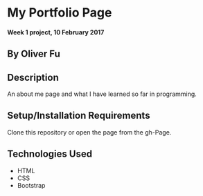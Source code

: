# My Portfolio Page

#### Week 1 project, 10 February 2017

## By Oliver Fu

## Description

An about me page and what I have learned so far in programming.

## Setup/Installation Requirements

Clone this repository or open the page from the gh-Page.


## Technologies Used

* HTML
* CSS
* Bootstrap
